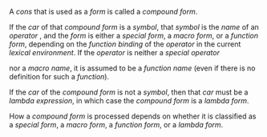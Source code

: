  



A *cons* that is used as a *form* is called a *compound form*. 



If the *car* of that *compound form* is a *symbol*, that *symbol* is the *name* of an *operator* , and the *form* is either a *special form*, a *macro form*, or a *function form*, depending on the *function binding* of the *operator* in the current *lexical environment*. If the *operator* is neither a *special operator*  







nor a *macro name*, it is assumed to be a *function name* (even if there is no definition for such a *function*). 



If the *car* of the *compound form* is not a *symbol*, then that *car* must be a *lambda expression*, in which case the *compound form* is a *lambda form*. 



How a *compound form* is processed depends on whether it is classified as a *special form*, a *macro form*, a *function form*, or a *lambda form*. 



